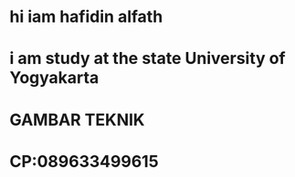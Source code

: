 # hi iam hafidin alfath 
# i am study at the state University of Yogyakarta
# GAMBAR TEKNIK
# CP:089633499615
